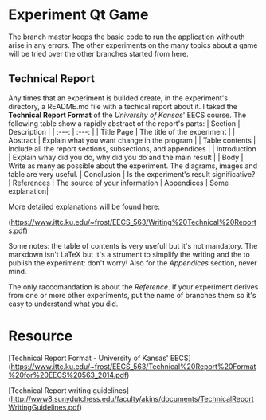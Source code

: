 # Experiment Qt Game
The branch master keeps the basic code to run the application withouth arise in
any errors. The other experiments on the many topics about a game will be
tried over the other branches started from here.

## Technical Report
Any times that an experiment is builded create, in the experiment's directory,
a README.md file with a techical report about it. I taked the **Technical 
Report Format** of the *University of Kansas*' EECS course. The following
table show a rapidly abstract of the report's parts:
| Section | Description |
| :---: | :---: |
| Title Page | The title of the experiment |
| Abstract | Explain what you want change in the program |
| Table contents | Include all the report sections, subsections, and appendices |
| Introduction | Explain whay did you do, why did you do and the main result |
| Body | Write as many as possible about the experiment. The diagrams, images and table are very useful. |
Conclusion | Is the experiment's result significative? |
References | The source of your information |
Appendices | Some explanation|

More detailed explanations will be found here:

(https://www.ittc.ku.edu/~frost/EECS_563/Writing%20Technical%20Reports.pdf)

Some notes: the table of contents is very usefull but it's not mandatory. The
markdown isn't LaTeX but it's a strument to simplify the writing and the
to publish the experiment: don't worry! Also for the *Appendices* section,
never mind. 

The only raccomandation is about the *Reference*. If your experiment derives
from one or more other experiments, put the name of branches them so it's easy
to understand what you did.

# Resource
[Technical Report Format - University of Kansas' EECS]
(https://www.ittc.ku.edu/~frost/EECS_563/Technical%20Report%20Format%20for%20EECS%20563_2014.pdf)

[Technical Report writing guidelines]
(http://www8.sunydutchess.edu/faculty/akins/documents/TechnicalReportWritingGuidelines.pdf)

